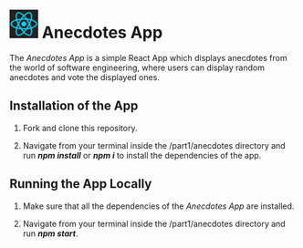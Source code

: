 <h1>
<img src="https://raw.githubusercontent.com/katerina-tziala/fullstackopen2019/master/documentation_images/react_logo.png" alt="react logo" width="50" height="50">
Anecdotes App<br/>
</h1>

The *Anecdotes App* is a simple React App which displays anecdotes from the world of software engineering, where users can display random anecdotes and vote the displayed ones.


## Installation of the App

1. Fork and clone this repository.

2. Navigate from your terminal inside the /part1/anecdotes directory and run ***npm install*** or ***npm i*** to install the dependencies of the app.


## Running the App Locally

1. Make sure that all the dependencies of the *Anecdotes App* are installed.

2. Navigate from your terminal inside the /part1/anecdotes directory and run ***npm start***.

